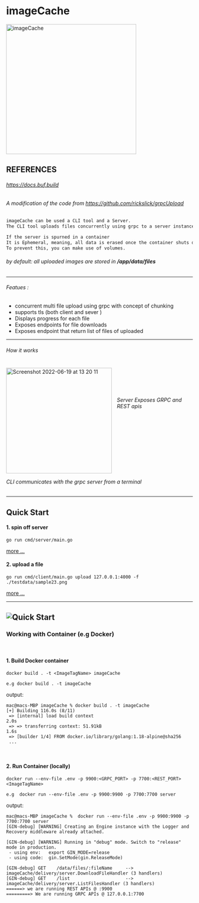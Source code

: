 # imageCache

<img width="351" alt="imageCache" src="https://user-images.githubusercontent.com/43158886/174594291-3ac69d76-f377-474c-8bec-2322924e4052.png">

## REFERENCES   
###### https://docs.buf.build
###### A modification of the code from https://github.com/rickslick/grpcUpload

```markdown
imageCache can be used a CLI tool and a Server.  
The CLI tool uploads files concurrently using grpc to a server instance of the application.

If the server is spurned in a container  
It is Ephemeral, meaning, all data is erased once the container shuts down.  
To prevent this, you can make use of volumes. 
``` 

###### by default: all uploaded images are stored in <b>/app/data/files</b> 

---
###### Featues :
* concurrent multi file upload using grpc with concept of chunking
* supports tls (both client and sever )
* Displays progress for each file
* Exposes endpoints for file downloads
* Exposes endpoint that return list of files of uploaded
---
###### How it works

<img width="285" align="left" style="margin-right: 14px; margin-top: 7px;"  alt="Screenshot 2022-06-19 at 13 20 11" src="https://user-images.githubusercontent.com/43158886/174480621-7c487cf7-8eac-46e5-a945-79fc79eb966b.png">
<br><br><br><br><br>
<i>Server Exposes GRPC and REST apis</i>
<br><br><br><br><br><br><br><br><br><br><br><br>
<i>CLI communicates with the grpc server from a terminal</i>
<br clear="left"/>
<br>

---

## Quick Start


#### 1. spin off server
```shell
go run cmd/server/main.go
```
[more ...](./cmd/server/README.md)

#### 2. upload a file
```shell
go run cmd/client/main.go upload 127.0.0.1:4000 -f ./testdata/sample23.png
```
[more ...](./cmd/cli/README.md)

---
![Quick Start](https://user-images.githubusercontent.com/43158886/174492721-e00e44ca-5b85-4f1f-81da-1bccbf51b199.gif)
---

### Working with Container (e.g Docker)  
<br>

#### 1. Build Docker container
```shell
docker build . -t <ImageTagName> imageCache

e.g docker build . -t imageCache
```
output:
```shell
mac@macs-MBP imageCache % docker build . -t imageCache          
[+] Building 116.0s (8/11)                                                                                                                                                  
 => [internal] load build context                                                                                                                                      2.0s
 => => transferring context: 51.91kB                                                                                                                                   1.6s
 => [builder 1/4] FROM docker.io/library/golang:1.18-alpine@sha256
 ...
```

<br>

#### 2. Run Container (locally)

```shell
docker run --env-file .env -p 9900:<GRPC_PORT> -p 7700:<REST_PORT>  <ImageTagName>

e.g  docker run --env-file .env -p 9900:9900 -p 7700:7700 server  
```

output:
```shell
mac@macs-MBP imageCache %  docker run --env-file .env -p 9900:9900 -p 7700:7700 server
[GIN-debug] [WARNING] Creating an Engine instance with the Logger and Recovery middleware already attached.

[GIN-debug] [WARNING] Running in "debug" mode. Switch to "release" mode in production.
 - using env:   export GIN_MODE=release
 - using code:  gin.SetMode(gin.ReleaseMode)

[GIN-debug] GET    /data/files/:fileName     --> imageCache/delivery/server.DownloadFileHandler (3 handlers)
[GIN-debug] GET    /list                     --> imageCache/delivery/server.ListFilesHandler (3 handlers)
======> we are running REST APIs @ :9900
=========> We are running GRPC APIs @ 127.0.0.1:7700


```
